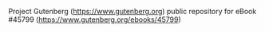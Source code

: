 Project Gutenberg (https://www.gutenberg.org) public repository for eBook #45799 (https://www.gutenberg.org/ebooks/45799)
